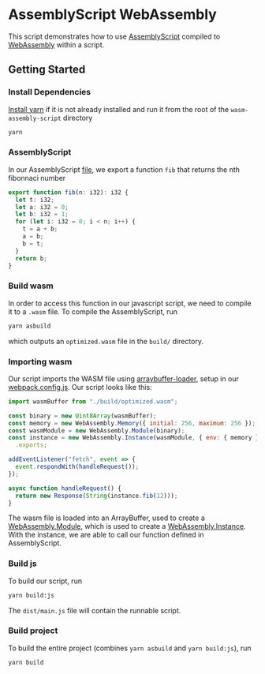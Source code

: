 # AssemblyScript WebAssembly

This script demonstrates how to use [AssemblyScript](https://github.com/AssemblyScript/assemblyscript) compiled to [WebAssembly](https://webassembly.org/) within a script.

## Getting Started

### Install Dependencies

[Install yarn](https://yarnpkg.com/en/docs/install) if it is not already installed and run it from the root of the `wasm-assembly-script` directory

```bash
yarn
```

### AssemblyScript

In our AssemblyScript [file](./assembly/index.ts), we export a function `fib` that returns the nth fibonnaci number

```ts
export function fib(n: i32): i32 {
  let t: i32;
  let a: i32 = 0;
  let b: i32 = 1;
  for (let i: i32 = 0; i < n; i++) {
    t = a + b;
    a = b;
    b = t;
  }
  return b;
}
```

### Build wasm

In order to access this function in our javascript script, we need to compile it to a `.wasm` file. To compile the AssemblyScript, run

```bash
yarn asbuild
```

which outputs an `optimized.wasm` file in the `build/` directory.

### Importing wasm

Our script imports the WASM file using [arraybuffer-loader](https://github.com/pine/arraybuffer-loader), setup in our [webpack.config.js](./webpack.config.js). Our script looks like this:

```js
import wasmBuffer from "./build/optimized.wasm";

const binary = new Uint8Array(wasmBuffer);
const memory = new WebAssembly.Memory({ initial: 256, maximum: 256 });
const wasmModule = new WebAssembly.Module(binary);
const instance = new WebAssembly.Instance(wasmModule, { env: { memory } })
  .exports;

addEventListener("fetch", event => {
  event.respondWith(handleRequest());
});

async function handleRequest() {
  return new Response(String(instance.fib(12)));
}
```

The wasm file is loaded into an ArrayBuffer, used to create a [WebAssembly.Module](https://developer.mozilla.org/en-US/docs/Web/JavaScript/Reference/Global_Objects/WebAssembly/Module), which is used to create a [WebAssembly.Instance](https://developer.mozilla.org/en-US/docs/Web/JavaScript/Reference/Global_Objects/WebAssembly/Instance). With the instance, we are able to call our function defined in AssemblyScript.

### Build js

To build our script, run

```bash
yarn build:js
```

The `dist/main.js` file will contain the runnable script.

### Build project

To build the entire project (combines `yarn asbuild` and `yarn build:js`), run

```bash
yarn build
```
